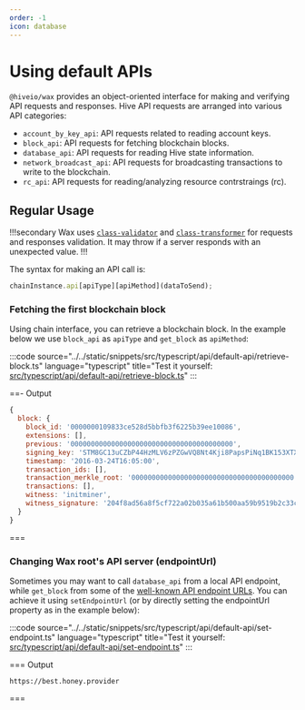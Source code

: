 ```yaml
---
order: -1
icon: database
---
```


# Using default APIs

`@hiveio/wax` provides an object-oriented interface for making and verifying API requests and responses. Hive API requests are arranged into various API categories:

- `account_by_key_api`: API requests related to reading account keys.
- `block_api`: API requests for fetching blockchain blocks.
- `database_api`: API requests for reading Hive state information.
- `network_broadcast_api`: API requests for broadcasting transactions to write to the blockchain.
- `rc_api`: API requests for reading/analyzing resource contrstraings (rc).

## Regular Usage

!!!secondary
Wax uses [`class-validator`](https://www.npmjs.com/package/class-validator) and [`class-transformer`](https://www.npmjs.com/package/class-transformer) for requests and responses validation. It may throw if a server responds with an unexpected value.
!!!

The syntax for making an API call is:

```javascript
chainInstance.api[apiType][apiMethod](dataToSend);
```

### Fetching the first blockchain block

Using chain interface, you can retrieve a blockchain block. In the example below we use `block_api` as `apiType` and `get_block` as `apiMethod`:
<!-- HOW DOES THIS EXAMPLE RELATE TO ABOVE STATEMENT? -->

:::code source="../../static/snippets/src/typescript/api/default-api/retrieve-block.ts" language="typescript" title="Test it yourself: [src/typescript/api/default-api/retrieve-block.ts](https://stackblitz.com/github/openhive-network/wax-doc-snippets?file=src%2Ftypescript%2Fapi%2Fdefault-api%2Fretrieve-block.ts&startScript=test-api-default-api-retrieve-block)" :::

==- Output

```javascript
{
  block: {
    block_id: '0000000109833ce528d5bbfb3f6225b39ee10086',
    extensions: [],
    previous: '0000000000000000000000000000000000000000',
    signing_key: 'STM8GC13uCZbP44HzMLV6zPZGwVQ8Nt4Kji8PapsPiNq1BK153XTX',
    timestamp: '2016-03-24T16:05:00',
    transaction_ids: [],
    transaction_merkle_root: '0000000000000000000000000000000000000000',
    transactions: [],
    witness: 'initminer',
    witness_signature: '204f8ad56a8f5cf722a02b035a61b500aa59b9519b2c33c77a80c0a714680a5a5a7a340d909d19996613c5e4ae92146b9add8a7a663eef37d837ef881477313043'
  }
}
```

===

### Changing Wax root's API server (endpointUrl)

Sometimes you may want to call `database_api` from a local API endpoint, while `get_block` from some of the [well-known API endpoint URLs](https://developers.hive.io/quickstart/#quickstart-hive-full-nodes). You can achieve it using `setEndpointUrl` (or by directly setting the endpointUrl property as in the example below):

:::code source="../../static/snippets/src/typescript/api/default-api/set-endpoint.ts" language="typescript" title="Test it yourself: [src/typescript/api/default-api/set-endpoint.ts](https://stackblitz.com/github/openhive-network/wax-doc-snippets?file=src%2Ftypescript%2Fapi%2Fdefault-api%2Fset-endpoint.ts&startScript=test-api-default-api-set-endpoint)" :::

=== Output

```text
https://best.honey.provider
```

===
